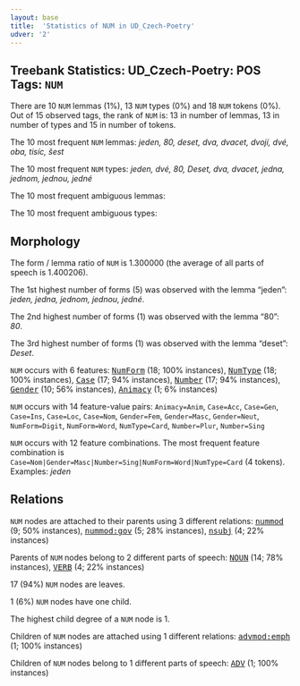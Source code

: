 ```yaml
---
layout: base
title:  'Statistics of NUM in UD_Czech-Poetry'
udver: '2'
---
```


## Treebank Statistics: UD_Czech-Poetry: POS Tags: `NUM`

There are 10 `NUM` lemmas (1%), 13 `NUM` types (0%) and 18 `NUM` tokens (0%).
Out of 15 observed tags, the rank of `NUM` is: 13 in number of lemmas, 13 in number of types and 15 in number of tokens.

The 10 most frequent `NUM` lemmas: <em>jeden, 80, deset, dva, dvacet, dvojí, dvé, oba, tisíc, šest</em>

The 10 most frequent `NUM` types:  <em>jeden, dvé, 80, Deset, dva, dvacet, jedna, jednom, jednou, jedné</em>

The 10 most frequent ambiguous lemmas: 

The 10 most frequent ambiguous types:  



## Morphology

The form / lemma ratio of `NUM` is 1.300000 (the average of all parts of speech is 1.400206).

The 1st highest number of forms (5) was observed with the lemma “jeden”: <em>jeden, jedna, jednom, jednou, jedné</em>.

The 2nd highest number of forms (1) was observed with the lemma “80”: <em>80</em>.

The 3rd highest number of forms (1) was observed with the lemma “deset”: <em>Deset</em>.

`NUM` occurs with 6 features: <tt><a href="cs_poetry-feat-NumForm.html">NumForm</a></tt> (18; 100% instances), <tt><a href="cs_poetry-feat-NumType.html">NumType</a></tt> (18; 100% instances), <tt><a href="cs_poetry-feat-Case.html">Case</a></tt> (17; 94% instances), <tt><a href="cs_poetry-feat-Number.html">Number</a></tt> (17; 94% instances), <tt><a href="cs_poetry-feat-Gender.html">Gender</a></tt> (10; 56% instances), <tt><a href="cs_poetry-feat-Animacy.html">Animacy</a></tt> (1; 6% instances)

`NUM` occurs with 14 feature-value pairs: `Animacy=Anim`, `Case=Acc`, `Case=Gen`, `Case=Ins`, `Case=Loc`, `Case=Nom`, `Gender=Fem`, `Gender=Masc`, `Gender=Neut`, `NumForm=Digit`, `NumForm=Word`, `NumType=Card`, `Number=Plur`, `Number=Sing`

`NUM` occurs with 12 feature combinations.
The most frequent feature combination is `Case=Nom|Gender=Masc|Number=Sing|NumForm=Word|NumType=Card` (4 tokens).
Examples: <em>jeden</em>


## Relations

`NUM` nodes are attached to their parents using 3 different relations: <tt><a href="cs_poetry-dep-nummod.html">nummod</a></tt> (9; 50% instances), <tt><a href="cs_poetry-dep-nummod-gov.html">nummod:gov</a></tt> (5; 28% instances), <tt><a href="cs_poetry-dep-nsubj.html">nsubj</a></tt> (4; 22% instances)

Parents of `NUM` nodes belong to 2 different parts of speech: <tt><a href="cs_poetry-pos-NOUN.html">NOUN</a></tt> (14; 78% instances), <tt><a href="cs_poetry-pos-VERB.html">VERB</a></tt> (4; 22% instances)

17 (94%) `NUM` nodes are leaves.

1 (6%) `NUM` nodes have one child.

The highest child degree of a `NUM` node is 1.

Children of `NUM` nodes are attached using 1 different relations: <tt><a href="cs_poetry-dep-advmod-emph.html">advmod:emph</a></tt> (1; 100% instances)

Children of `NUM` nodes belong to 1 different parts of speech: <tt><a href="cs_poetry-pos-ADV.html">ADV</a></tt> (1; 100% instances)


